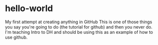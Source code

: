 # hello-world
My first attempt at creating anything in GitHub
This is one of those things you say you're going to do (the tutorial for github) and then you never do. I'm teaching Intro to DH and should be using this as an example of how to use github.
